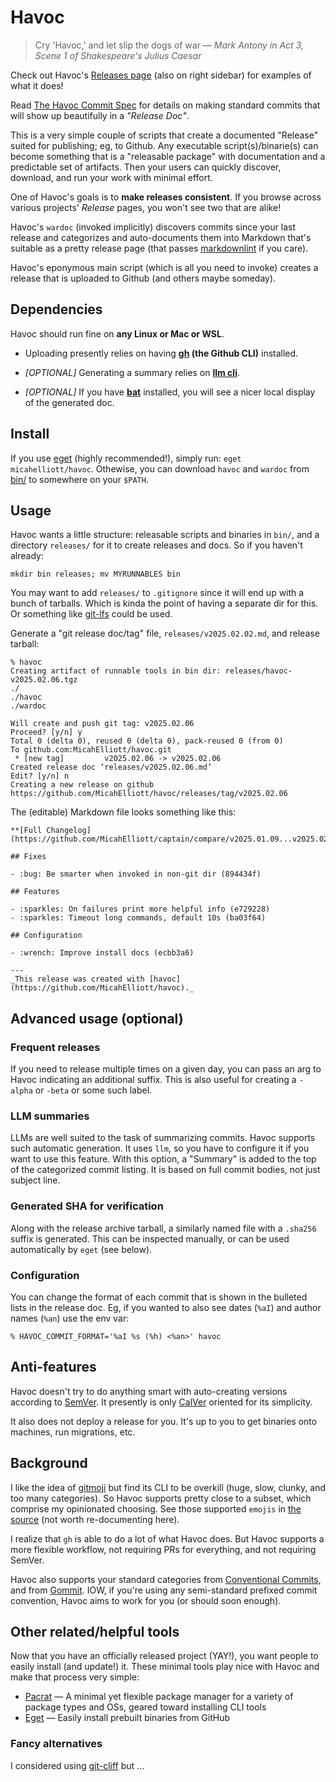 # Havoc

> Cry 'Havoc,' and let slip the dogs of war
> — _Mark Antony in Act 3, Scene 1 of Shakespeare's Julius Caesar_

Check out Havoc's [Releases
page](https://github.com/MicahElliott/havoc/releases) (also on right sidebar)
for examples of what it does!

Read [The Havoc Commit Spec](https://micahelliott.github.io/havoc/) for
details on making standard commits that will show up beautifully in a
_"Release Doc"_.

This is a very simple couple of scripts that create a documented "Release"
suited for publishing; eg, to Github. Any executable script(s)/binarie(s) can
become something that is a "releasable package" with documentation and a
predictable set of artifacts. Then your users can quickly discover, download,
and run your work with minimal effort.

One of Havoc's goals is to **make releases consistent**. If you browse across
various projects' _Release_ pages, you won't see two that are alike!

Havoc's `wardoc` (invoked implicitly) discovers commits since your last
release and categorizes and auto-documents them into Markdown that's suitable
as a pretty release page (that passes
[markdownlint](https://github.com/markdownlint/markdownlint) if you care).

Havoc's eponymous main script (which is all you need to invoke) creates a
release that is uploaded to Github (and others maybe someday).

## Dependencies

Havoc should run fine on **any Linux or Mac or WSL**.

- Uploading presently relies on having **[gh](https://cli.github.com/) (the
  Github CLI)** installed.

- _[OPTIONAL]_ Generating a summary relies on **[llm cli](https://github.com/simonw/llm)**.

- _[OPTIONAL]_ If you have **[bat](https://github.com/sharkdp/bat)**
  installed, you will see a nicer local display of the generated doc.

## Install

If you use [eget](https://github.com/zyedidia/eget) (highly recommended!),
simply run: `eget micahelliott/havoc`. Othewise, you can download `havoc` and
`wardoc` from [bin/](./bin) to somewhere on your `$PATH`.

## Usage

Havoc wants a little structure: releasable scripts and binaries in `bin/`, and
a directory `releases/` for it to create releases and docs. So if you haven't
already:

```
mkdir bin releases; mv MYRUNNABLES bin
```

You may want to add `releases/` to `.gitignore` since it will end up with a
bunch of tarballs. Which is kinda the point of having a separate dir for this.
Or something like [git-lfs](https://github.com/git-lfs/git-lfs) could be used.

Generate a "git release doc/tag" file, `releases/v2025.02.02.md`, and release
tarball:

```
% havoc
Creating artifact of runnable tools in bin dir: releases/havoc-v2025.02.06.tgz
./
./havoc
./wardoc

Will create and push git tag: v2025.02.06
Proceed? [y/n] y
Total 0 (delta 0), reused 0 (delta 0), pack-reused 0 (from 0)
To github.com:MicahElliott/havoc.git
 * [new tag]         v2025.02.06 -> v2025.02.06
Created release doc ‘releases/v2025.02.06.md’
Edit? [y/n] n
Creating a new release on github
https://github.com/MicahElliott/havoc/releases/tag/v2025.02.06
```

The (editable) Markdown file looks something like this:

```
**[Full Changelog](https://github.com/MicahElliott/captain/compare/v2025.01.09...v2025.02.02)**

## Fixes

- :bug: Be smarter when invoked in non-git dir (894434f)

## Features

- :sparkles: On failures print more helpful info (e729228)
- :sparkles: Timeout long commands, default 10s (ba03f64)

## Configuration

- :wrench: Improve install docs (ecbb3a6)

---
_This release was created with [havoc](https://github.com/MicahElliott/havoc)._
```

## Advanced usage (optional)

### Frequent releases

If you need to release multiple times on a given day, you can pass an arg to
Havoc indicating an additional suffix. This is also useful for creating a
`-alpha` or `-beta` or some such label.

### LLM summaries

LLMs are well suited to the task of summarizing commits. Havoc supports such
automatic generation. It uses `llm`, so you have to configure it if you want
to use this feature. With this option, a "Summary" is added to the top of the
categorized commit listing. It is based on full commit bodies, not just
subject line.

### Generated SHA for verification

Along with the release archive tarball, a similarly named file with a
`.sha256` suffix is generated. This can be inspected manually, or can be used
automatically by `eget` (see below).

### Configuration

You can change the format of each commit that is shown in the bulleted lists
in the release doc. Eg, if you wanted to also see dates (`%aI`) and author
names (`%an`) use the env var:

```
% HAVOC_COMMIT_FORMAT='%aI %s (%h) <%an>' havoc
```

## Anti-features

Havoc doesn't try to do anything smart with auto-creating versions according
to [SemVer](https://semver.org/). It presently is only
[CalVer](https://calver.org/) oriented for its simplicity.

It also does not deploy a release for you. It's up to you to get binaries onto
machines, run migrations, etc.

## Background

I like the idea of [gitmoji](https://github.com/carloscuesta/gitmoji-cli) but
find its CLI to be overkill (huge, slow, clunky, and too many categories). So Havoc
supports pretty close to a subset, which comprise my opinionated choosing. See
those supported `emojis` in [the source](./bin/wardoc) (not worth re-documenting
here).

I realize that `gh` is able to do a lot of what Havoc does. But Havoc supports
a more flexible workflow, not requiring PRs for everything, and not requiring
SemVer.

Havoc also supports your standard categories from [Conventional
Commits](https://www.conventionalcommits.org/en/v1.0.0/#specification), and
from [Gommit](https://github.com/antham/gommit). IOW, if you're using any
semi-standard prefixed commit convention, Havoc aims to work for you (or
should soon enough).

## Other related/helpful tools

Now that you have an officially released project (YAY!), you want people to
easily install (and update!) it. These minimal tools play nice with Havoc and
make that process very simple:

- [Pacrat](https://github.com/MicahElliott/pacrat) — A minimal yet flexible
  package manager for a variety of package types and OSs, geared toward
  installing CLI tools
- [Eget](https://github.com/zyedidia/eget) — Easily install prebuilt binaries from GitHub

### Fancy alternatives

I considered using [git-cliff](https://github.com/orhun/git-cliff) but ...
